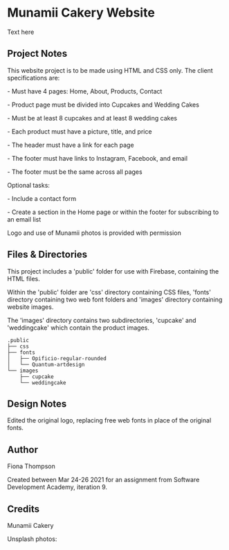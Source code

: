 # Munamii Cakery Website
Text here

## Project Notes

This website project is to be made using HTML and CSS only. The client specifications are:

\- Must have 4 pages: Home, About, Products, Contact

\- Product page must be divided into Cupcakes and Wedding Cakes

\- Must be at least 8 cupcakes and at least 8 wedding cakes

\- Each product must have a picture, title, and price

\- The header must have a link for each page

\- The footer must have links to Instagram, Facebook, and email

\- The footer must be the same across all pages

Optional tasks:

\- Include a contact form

\- Create a section in the Home page or within the footer for subscribing to an email list

Logo and use of Munamii photos is provided with permission

## Files & Directories

This project includes a 'public' folder for use with Firebase, containing the HTML files.

Within the 'public' folder are 'css' directory containing CSS files, 'fonts' directory containing two web font folders and 'images' directory containing website images.

The 'images' directory contains two subdirectories, 'cupcake' and 'weddingcake' which contain the product images.

```
.public
├── css
├── fonts
│   ├── Opificio-regular-rounded
│   └── Quantum-artdesign
└── images 
    ├── cupcake
    └── weddingcake
```


## Design Notes
Edited the original logo, replacing free web fonts in place of the original fonts.

## Author
Fiona Thompson

Created between Mar 24-26 2021 for an assignment from Software Development Academy, iteration 9.
## Credits
Munamii Cakery

Unsplash photos:
